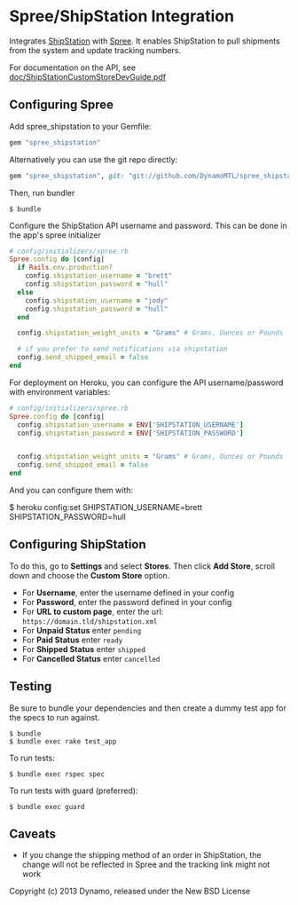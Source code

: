 Spree/ShipStation Integration
==============================

Integrates [ShipStation](http://www.shipstation.com) with [Spree](http://spreecommerce.com). It enables ShipStation to pull shipments from the system and update tracking numbers.

For documentation on the API, see [doc/ShipStationCustomStoreDevGuide.pdf](https://github.com/DynamoMTL/spree_shipstation/blob/master/doc/ShipStationCustomStoreDevGuide.pdf?raw=true)

Configuring Spree
-----------

Add spree_shipstation to your Gemfile:

```ruby
gem "spree_shipstation"
```

Alternatively you can use the git repo directly:

```ruby
gem "spree_shipstation", git: "git://github.com/DynamoMTL/spree_shipstation.git"
```

Then, run bundler

    $ bundle

Configure the ShipStation API username and password. This can be done in the app's spree initializer

```ruby
# config/initializers/spree.rb
Spree.config do |config|
  if Rails.env.production?
    config.shipstation_username = "brett"
    config.shipstation_password = "hull"
  else
    config.shipstation_username = "jody"
    config.shipstation_password = "hull"
  end

  config.shipstation_weight_units = "Grams" # Grams, Ounces or Pounds

  # if you prefer to send notifications via shipstation
  config.send_shipped_email = false
end
```

For deployment on Heroku, you can configure the API username/password with environment variables:

```ruby
# config/initializers/spree.rb
Spree.config do |config|
  config.shipstation_username = ENV['SHIPSTATION_USERNAME']
  config.shipstation_password = ENV['SHIPSTATION_PASSWORD']


  config.shipstation_weight_units = "Grams" # Grams, Ounces or Pounds
  config.send_shipped_email = false
end
```

And you can configure them with:

  $ heroku config:set SHIPSTATION_USERNAME=brett SHIPSTATION_PASSWORD=hull

Configuring ShipStation
-----------------------

To do this, go to **Settings** and select **Stores**. Then click **Add Store**, scroll down and choose the **Custom Store** option.

- For **Username**, enter the username defined in your config
- For **Password**, enter the password defined in your config
- For **URL to custom page**, enter the url: `https://domain.tld/shipstation.xml`
- For **Unpaid Status** enter `pending`
- For **Paid Status** enter `ready`
- For **Shipped Status** enter `shipped`
- For **Cancelled Status** enter `cancelled`


Testing
-------

Be sure to bundle your dependencies and then create a dummy test app for the specs to run against.

    $ bundle
    $ bundle exec rake test_app

To run tests:

    $ bundle exec rspec spec

To run tests with guard (preferred):
    
    $ bundle exec guard


Caveats
-------
- If you change the shipping method of an order in ShipStation, the change will not be reflected in Spree and the tracking link might not work

Copyright (c) 2013 Dynamo, released under the New BSD License
